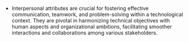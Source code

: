 - Interpersonal attributes are crucial for fostering effective communication, teamwork, and problem-solving within a technological context. They are pivotal in harmonizing technical objectives with human aspects and organizational ambitions, facilitating smoother interactions and collaborations among various stakeholders.